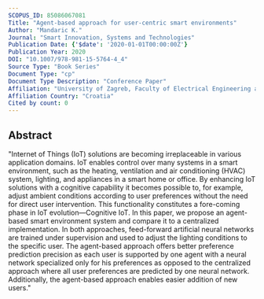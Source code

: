 ```yaml
---
SCOPUS_ID: 85086067081
Title: "Agent-based approach for user-centric smart environments"
Author: "Mandaric K."
Journal: "Smart Innovation, Systems and Technologies"
Publication Date: {'$date': '2020-01-01T00:00:00Z'}
Publication Year: 2020
DOI: "10.1007/978-981-15-5764-4_4"
Source Type: "Book Series"
Document Type: "cp"
Document Type Description: "Conference Paper"
Affiliation: "University of Zagreb, Faculty of Electrical Engineering and Computing"
Affiliation Country: "Croatia"
Cited by count: 0
---
```


## Abstract
"Internet of Things (IoT) solutions are becoming irreplaceable in various application domains. IoT enables control over many systems in a smart environment, such as the heating, ventilation and air conditioning (HVAC) system, lighting, and appliances in a smart home or office. By enhancing IoT solutions with a cognitive capability it becomes possible to, for example, adjust ambient conditions according to user preferences without the need for direct user intervention. This functionality constitutes a fore-coming phase in IoT evolution—Cognitive IoT. In this paper, we propose an agent-based smart environment system and compare it to a centralized implementation. In both approaches, feed-forward artificial neural networks are trained under supervision and used to adjust the lighting conditions to the specific user. The agent-based approach offers better preference prediction precision as each user is supported by one agent with a neural network specialized only for his preferences as opposed to the centralized approach where all user preferences are predicted by one neural network. Additionally, the agent-based approach enables easier addition of new users."
